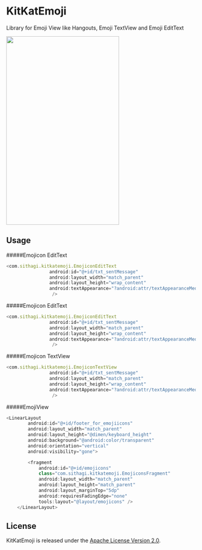 KitKatEmoji
===========

Library for Emoji View like Hangouts, Emoji TextView and Emoji EditText

<img src="https://github.com/chathudan/KitKatEmoji/raw/dev/screens/Android_KitKat_Emojicons.gif" width="300" height="500">

## Usage

#####Emojicon EditText



```javascript
<com.sithagi.kitkatemoji.EmojiconEditText
                android:id="@+id/txt_sentMessage"
                android:layout_width="match_parent"
                android:layout_height="wrap_content"
                android:textAppearance="?android:attr/textAppearanceMedium"
                 />
```

#####Emojicon EditText



```javascript
<com.sithagi.kitkatemoji.EmojiconEditText
                android:id="@+id/txt_sentMessage"
                android:layout_width="match_parent"
                android:layout_height="wrap_content"
                android:textAppearance="?android:attr/textAppearanceMedium"
                 />
```


#####Emojicon TextView



```javascript
<com.sithagi.kitkatemoji.EmojiconTextView
                android:id="@+id/txt_sentMessage"
                android:layout_width="match_parent"
                android:layout_height="wrap_content"
                android:textAppearance="?android:attr/textAppearanceMedium"
                 />
```


#####EmojiView


```javascript
<LinearLayout
        android:id="@+id/footer_for_emojiicons"
        android:layout_width="match_parent"
        android:layout_height="@dimen/keyboard_height"
        android:background="@android:color/transparent"
        android:orientation="vertical"
        android:visibility="gone">

        <fragment
            android:id="@+id/emojicons"
            class="com.sithagi.kitkatemoji.EmojiconsFragment"
            android:layout_width="match_parent"
            android:layout_height="match_parent"
            android:layout_marginTop="5dp"
            android:requiresFadingEdge="none"
            tools:layout="@layout/emojicons" />
    </LinearLayout>
```

## License

KitKatEmoji is released under the <a href="https://raw.githubusercontent.com/chathudan/KitKatEmoji/dev/README.md">Apache License
                           Version 2.0</a>.
